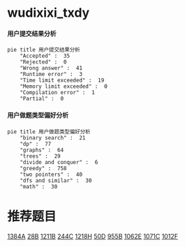 # wudixixi_txdy

<!-- tabs:start -->



#### **用户提交结果分析**

```mermaid
pie title 用户提交结果分析
    "Accepted" :  35
    "Rejected" :  0
    "Wrong answer" :  41
    "Runtime error" :  3
    "Time limit exceeded" :  19
    "Memory limit exceeded" :  0
    "Compilation error" :  1
    "Partial" :  0
```

#### **用户做题类型偏好分析**

```mermaid
pie title 用户做题类型偏好分析
    "binary search" :  21
    "dp" :  77
    "graphs" :  64
    "trees" :  29
    "divide and conquer" :  6
    "greedy" :  758
    "two pointers" :  40
    "dfs and similar" :  30
    "math" :  30
```



<!-- tabs:end -->
# 推荐题目
[1384A](https://codeforces.com/contest/1384/problem/A)
[28B](https://codeforces.com/contest/28/problem/B)
[1211B](https://codeforces.com/contest/1211/problem/B)
[244C](https://codeforces.com/contest/244/problem/C)
[1218H](https://codeforces.com/contest/1218/problem/H)
[50D](https://codeforces.com/contest/50/problem/D)
[955B](https://codeforces.com/contest/955/problem/B)
[1062E](https://codeforces.com/contest/1062/problem/E)
[1071C](https://codeforces.com/contest/1071/problem/C)
[1012F](https://codeforces.com/contest/1012/problem/F)
